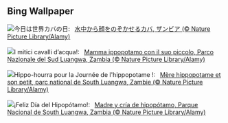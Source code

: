 ## Bing Wallpaper
![](https://www.bing.com/th?id=OHR.HippopotamusDay_JA-JP7192785124_UHD.jpg&w=1000)今日は世界カバの日:&nbsp;&ensp;[水中から顔をのぞかせるカバ, ザンビア (© Nature Picture Library/Alamy)](https://www.bing.com/th?id=OHR.HippopotamusDay_JA-JP7192785124_UHD.jpg)
<br><br/>
![](https://www.bing.com/th?id=OHR.HippopotamusDay_IT-IT9950254763_UHD.jpg&w=1000)I mitici cavalli d’acqua!:&nbsp;&ensp;[Mamma ippopotamo con il suo piccolo, Parco Nazionale del Sud Luangwa, Zambia (© Nature Picture Library/Alamy)](https://www.bing.com/th?id=OHR.HippopotamusDay_IT-IT9950254763_UHD.jpg)
<br><br/>
![](https://www.bing.com/th?id=OHR.HippopotamusDay_FR-FR5524617155_UHD.jpg&w=1000)Hippo-hourra pour la Journée de l'hippopotame !:&nbsp;&ensp;[Mère hippopotame et son petit, parc national de South Luangwa, Zambie (© Nature Picture Library/Alamy)](https://www.bing.com/th?id=OHR.HippopotamusDay_FR-FR5524617155_UHD.jpg)
<br><br/>
![](https://www.bing.com/th?id=OHR.HippopotamusDay_ES-ES1187827553_UHD.jpg&w=1000)¡Feliz Día del Hipopótamo!:&nbsp;&ensp;[Madre y cría de hipopótamo, Parque Nacional de South Luangwa, Zambia (© Nature Picture Library/Alamy)](https://www.bing.com/th?id=OHR.HippopotamusDay_ES-ES1187827553_UHD.jpg)
<br><br/>
